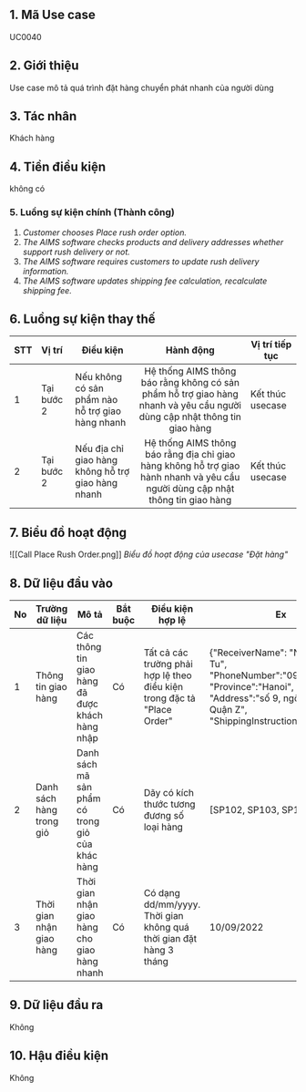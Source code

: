 ## 1. Mã Use case
UC0040
## 2. Giới thiệu
Use case mô tả quá trình đặt hàng chuyển phát nhanh của người dùng

## 3. Tác nhân
Khách hàng

## 4. Tiền điều kiện
không có

### 5. Luồng sự kiện chính (Thành công)
1. *Customer chooses Place rush order option.*
2. *The AIMS software checks products and delivery addresses whether support rush delivery or not.*
3. *The AIMS software requires customers to update rush delivery information.*
4. *The AIMS software updates shipping fee calculation, recalculate shipping fee.*

## 6. Luồng sự kiện thay thế

|**STT**|**Vị trí**|**Điều kiện**|**Hành động**|**Vị trí tiếp tục**|
|:---|:---|---|:---:|---|
|1|Tại bước 2|Nếu không có sản phẩm nào hỗ trợ giao hàng nhanh|Hệ thống AIMS thông báo rằng không có sản phẩm hỗ trợ giao hàng nhanh và yêu cầu người dùng cập nhật thông tin giao hàng|Kết thúc usecase|
|2|Tại bước 2|Nếu địa chỉ giao hàng không hỗ trợ giao hàng nhanh|Hệ thống AIMS thông báo rằng địa chỉ giao hàng không hỗ trợ giao hành nhanh và yêu cầu người dùng cập nhật thông tin giao hàng|Kết thúc usecase|

## 7. Biểu đồ hoạt động
![[Call Place Rush Order.png]]
*Biểu đồ hoạt động của usecase "Đặt hàng"*

## 8. Dữ liệu đầu vào
| No  | Trường dữ liệu           | Mô tả                                            | Bắt buộc | Điều kiện hợp lệ                                                        | Ex                                                                                                                                                                 |
| --- | ------------------------ | ------------------------------------------------ | -------- | ----------------------------------------------------------------------- | ------------------------------------------------------------------------------------------------------------------------------------------------------------------ |
| 1   | Thông tin giao hàng      | Các thông tin giao hàng đã được khách hàng nhập  | Có       | Tất cả các trường phải hợp lệ theo điều kiện trong đặc tả "Place Order" | {"ReceiverName": "Ngo Minh Tu",</br>"PhoneNumber":"0987654321",</br>"Province":"Hanoi",</br>"Address":"số 9, ngõ X, Phố Y, Quận Z",</br>"ShippingInstructions":""} | 
| 2   | Danh sách hàng trong giỏ | Danh sách mã sản phẩm có trong giỏ của khác hàng | Có       | Dãy có kích thước tương đương số loại hàng                              | [SP102, SP103, SP104]                                                                                                                                              |
| 3   | Thời gian nhận giao hàng | Thời gian nhận giao hàng cho giao hàng nhanh     | Có       | Có dạng dd/mm/yyyy. Thời gian không quá thời gian đặt hàng 3 tháng      | 10/09/2022                                                                                                                                                         |
## 9. Dữ liệu đầu ra
Không

## 10. Hậu điều kiện
Không